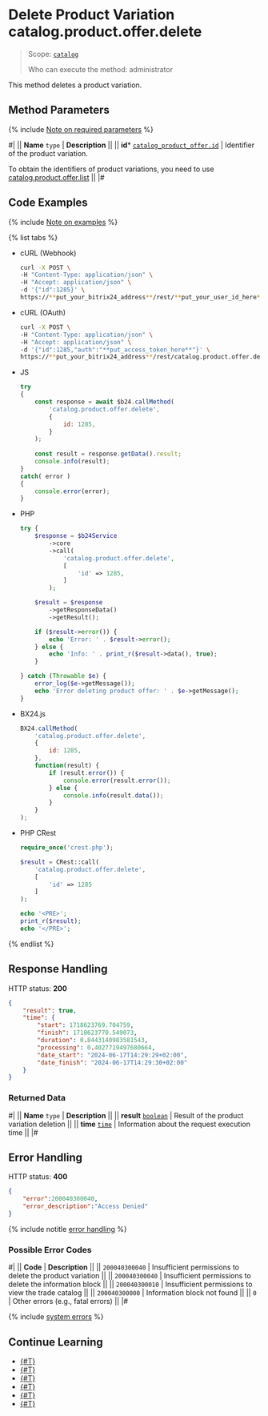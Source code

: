 # Delete Product Variation catalog.product.offer.delete

> Scope: [`catalog`](../../../scopes/permissions.md)
>
> Who can execute the method: administrator

This method deletes a product variation.

## Method Parameters

{% include [Note on required parameters](../../../../_includes/required.md) %}

#|
|| **Name**
`type` | **Description** ||
|| **id***
[`catalog_product_offer.id`](../../data-types.md#catalog_product_offer) | Identifier of the product variation.

To obtain the identifiers of product variations, you need to use [catalog.product.offer.list](./catalog-product-offer-list.md) ||
|#

## Code Examples

{% include [Note on examples](../../../../_includes/examples.md) %}

{% list tabs %}

- cURL (Webhook)

    ```bash
    curl -X POST \
    -H "Content-Type: application/json" \
    -H "Accept: application/json" \
    -d '{"id":1285}' \
    https://**put_your_bitrix24_address**/rest/**put_your_user_id_here**/**put_your_webhook_here**/catalog.product.offer.delete
    ```

- cURL (OAuth)

    ```bash
    curl -X POST \
    -H "Content-Type: application/json" \
    -H "Accept: application/json" \
    -d '{"id":1285,"auth":"**put_access_token_here**"}' \
    https://**put_your_bitrix24_address**/rest/catalog.product.offer.delete
    ```

- JS

    ```js
    try
    {
    	const response = await $b24.callMethod(
    		'catalog.product.offer.delete',
    		{
    			id: 1285,
    		}
    	);
    	
    	const result = response.getData().result;
    	console.info(result);
    }
    catch( error )
    {
    	console.error(error);
    }
    ```

- PHP

    ```php
    try {
        $response = $b24Service
            ->core
            ->call(
                'catalog.product.offer.delete',
                [
                    'id' => 1285,
                ]
            );
    
        $result = $response
            ->getResponseData()
            ->getResult();
    
        if ($result->error()) {
            echo 'Error: ' . $result->error();
        } else {
            echo 'Info: ' . print_r($result->data(), true);
        }
    
    } catch (Throwable $e) {
        error_log($e->getMessage());
        echo 'Error deleting product offer: ' . $e->getMessage();
    }
    ```

- BX24.js

    ```js
    BX24.callMethod(
        'catalog.product.offer.delete',
        {
            id: 1285,
        },
        function(result) {
            if (result.error()) {
                console.error(result.error());
            } else {
                console.info(result.data());
            }
        }
    );
    ```

- PHP CRest

    ```php
    require_once('crest.php');

    $result = CRest::call(
        'catalog.product.offer.delete',
        [
            'id' => 1285
        ]
    );

    echo '<PRE>';
    print_r($result);
    echo '</PRE>';
    ```

{% endlist %}

## Response Handling

HTTP status: **200**

```json
{
    "result": true,
    "time": {
        "start": 1718623769.704759,
        "finish": 1718623770.549073,
        "duration": 0.8443140983581543,
        "processing": 0.4027719497680664,
        "date_start": "2024-06-17T14:29:29+02:00",
        "date_finish": "2024-06-17T14:29:30+02:00"
    }
}
```

### Returned Data

#|
|| **Name**
`type` | **Description** ||
|| **result**
[`boolean`](../../../data-types.md) | Result of the product variation deletion ||
|| **time**
[`time`](../../../data-types.md) | Information about the request execution time ||
|#

## Error Handling

HTTP status: **400**

```json
{	
    "error":200040300040,
    "error_description":"Access Denied"
}
```

{% include notitle [error handling](../../../../_includes/error-info.md) %}

### Possible Error Codes

#|
|| **Code** | **Description** ||
|| `200040300040` | Insufficient permissions to delete the product variation
|| 
|| `200040300040` | Insufficient permissions to delete the information block
|| 
|| `200040300010` | Insufficient permissions to view the trade catalog
|| 
|| `200040300000` | Information block not found
|| 
|| `0` | Other errors (e.g., fatal errors)
|| 
|#

{% include [system errors](../../../../_includes/system-errors.md) %}

## Continue Learning

- [{#T}](./catalog-product-offer-add.md)
- [{#T}](./catalog-product-offer-update.md)
- [{#T}](./catalog-product-offer-get.md)
- [{#T}](./catalog-product-offer-list.md)
- [{#T}](./catalog-product-offer-download.md)
- [{#T}](./catalog-product-offer-get-fields-by-filter.md)